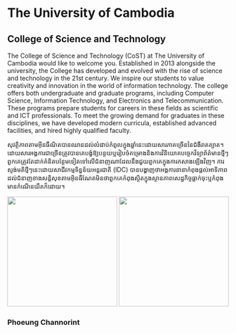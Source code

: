
<!DOCTYPE html>
<html>
<head>
    <title> The University of Cambodia </title>
</head>
<body>
    <h1> The University of Cambodia </h1>
    <h2> College of Science and Technology </h2>
    <p>
        The College of Science and Technology (CoST) at The University of Cambodia would like to welcome you. Established in 2013 alongside the university, the College has developed and evolved with the rise of science and technology in the 21st century. We inspire our students to value creativity and innovation in the world of information technology. The college offers both undergraduate and graduate programs, including Computer Science, Information Technology, and Electronics and Telecommunication. These programs prepare students for careers in these fields as scientific and ICT professionals. To meet the growing demand for graduates in these disciplines, we have developed modern curricula, established advanced facilities, and hired highly qualified faculty.
    </p>
    <p>
        សុវត្ថិភាពតាមអ៊ីនធឺណិតបានឈានដល់លំដាប់កំពូលក្នុងឆ្នាំនេះដោយសារភាគច្រើននៃជំងឺរាតត្បាត។ ដោយសារអង្គការជាច្រើនត្រូវបានគេបង្ខំឱ្យបន្ថយឬរៀបចំគម្រោងនិងការវិនិយោគបច្ចេកវិទ្យាព័ត៌មានថ្មីៗពួកគេត្រូវតែដាក់គំនិតបន្ថែមទៀតទៅលើជំនាញណាដែលនឹងជួយពួកគេក្នុងការកសាងឡើងវិញ។ ការស្ទង់មតិថ្មីៗនេះដោយសាជីវកម្មទិន្នន័យអន្តរជាតិ (IDC) បានបង្ហាញថាអង្គការនានាកំពុងផ្តល់អាទិភាពដល់ជំនាញខាងសន្តិសុខតាមអ៊ិនធឺណែតមិនថាពួកគេកំពុងស្ថិតក្នុងស្ថានភាពសេដ្ឋកិច្ចធ្លាក់ចុះឬកំពុងមានកំណើនយឺតក៏ដោយ។
    </p>
    <img src="file:///C:/Users/Norint/Documents/html/pic.jpeg.jfif" width="250" height="250">
    <img src="file:///C:/Users/Norint/Documents/html/download%20(1).jfif" width="250" height="250">
    <h3> Phoeung Channorint </h3>
</body>
</html>
